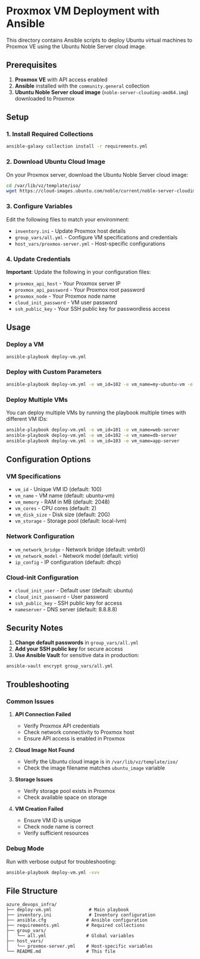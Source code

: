 # Proxmox VM Deployment with Ansible

This directory contains Ansible scripts to deploy Ubuntu virtual machines to Proxmox VE using the Ubuntu Noble Server cloud image.

## Prerequisites

1. **Proxmox VE** with API access enabled
2. **Ansible** installed with the `community.general` collection
3. **Ubuntu Noble Server cloud image** (`noble-server-cloudimg-amd64.img`) downloaded to Proxmox

## Setup

### 1. Install Required Collections

```bash
ansible-galaxy collection install -r requirements.yml
```

### 2. Download Ubuntu Cloud Image

On your Proxmox server, download the Ubuntu Noble Server cloud image:

```bash
cd /var/lib/vz/template/iso/
wget https://cloud-images.ubuntu.com/noble/current/noble-server-cloudimg-amd64.img
```

### 3. Configure Variables

Edit the following files to match your environment:

- `inventory.ini` - Update Proxmox host details
- `group_vars/all.yml` - Configure VM specifications and credentials
- `host_vars/proxmox-server.yml` - Host-specific configurations

### 4. Update Credentials

**Important**: Update the following in your configuration files:

- `proxmox_api_host` - Your Proxmox server IP
- `proxmox_api_password` - Your Proxmox root password
- `proxmox_node` - Your Proxmox node name
- `cloud_init_password` - VM user password
- `ssh_public_key` - Your SSH public key for passwordless access

## Usage

### Deploy a VM

```bash
ansible-playbook deploy-vm.yml
```

### Deploy with Custom Parameters

```bash
ansible-playbook deploy-vm.yml -e vm_id=102 -e vm_name=my-ubuntu-vm -e vm_memory=8192
```

### Deploy Multiple VMs

You can deploy multiple VMs by running the playbook multiple times with different VM IDs:

```bash
ansible-playbook deploy-vm.yml -e vm_id=101 -e vm_name=web-server
ansible-playbook deploy-vm.yml -e vm_id=102 -e vm_name=db-server
ansible-playbook deploy-vm.yml -e vm_id=103 -e vm_name=app-server
```

## Configuration Options

### VM Specifications

- `vm_id` - Unique VM ID (default: 100)
- `vm_name` - VM name (default: ubuntu-vm)
- `vm_memory` - RAM in MB (default: 2048)
- `vm_cores` - CPU cores (default: 2)
- `vm_disk_size` - Disk size (default: 20G)
- `vm_storage` - Storage pool (default: local-lvm)

### Network Configuration

- `vm_network_bridge` - Network bridge (default: vmbr0)
- `vm_network_model` - Network model (default: virtio)
- `ip_config` - IP configuration (default: dhcp)

### Cloud-init Configuration

- `cloud_init_user` - Default user (default: ubuntu)
- `cloud_init_password` - User password
- `ssh_public_key` - SSH public key for access
- `nameserver` - DNS server (default: 8.8.8.8)

## Security Notes

1. **Change default passwords** in `group_vars/all.yml`
2. **Add your SSH public key** for secure access
3. **Use Ansible Vault** for sensitive data in production:

```bash
ansible-vault encrypt group_vars/all.yml
```

## Troubleshooting

### Common Issues

1. **API Connection Failed**
   - Verify Proxmox API credentials
   - Check network connectivity to Proxmox host
   - Ensure API access is enabled in Proxmox

2. **Cloud Image Not Found**
   - Verify the Ubuntu cloud image is in `/var/lib/vz/template/iso/`
   - Check the image filename matches `ubuntu_image` variable

3. **Storage Issues**
   - Verify storage pool exists in Proxmox
   - Check available space on storage

4. **VM Creation Failed**
   - Ensure VM ID is unique
   - Check node name is correct
   - Verify sufficient resources

### Debug Mode

Run with verbose output for troubleshooting:

```bash
ansible-playbook deploy-vm.yml -vvv
```

## File Structure

```text
azure_devops_infra/
├── deploy-vm.yml              # Main playbook
├── inventory.ini              # Inventory configuration
├── ansible.cfg               # Ansible configuration
├── requirements.yml          # Required collections
├── group_vars/
│   └── all.yml               # Global variables
├── host_vars/
│   └── proxmox-server.yml    # Host-specific variables
└── README.md                 # This file
```
